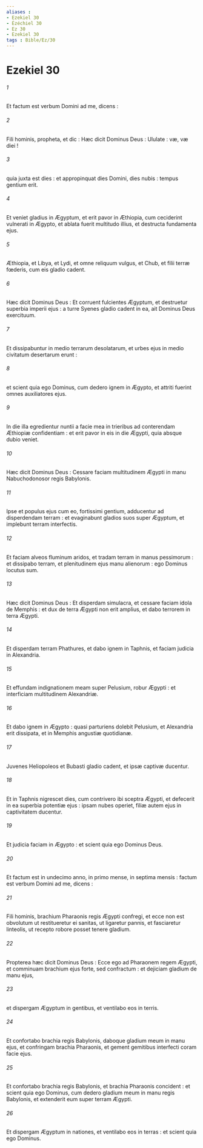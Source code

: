 ```yaml
---
aliases : 
- Ezekiel 30
- Ézéchiel 30
- Ez 30
- Ezekiel 30
tags : Bible/Ez/30
---
```


# Ezekiel 30

###### 1
Et factum est verbum Domini ad me, dicens :
###### 2
Fili hominis, propheta, et dic : Hæc dicit Dominus Deus : Ululate : væ, væ diei !
###### 3
quia juxta est dies : et appropinquat dies Domini, dies nubis : tempus gentium erit.
###### 4
Et veniet gladius in Ægyptum, et erit pavor in Æthiopia, cum ceciderint vulnerati in Ægypto, et ablata fuerit multitudo illius, et destructa fundamenta ejus.
###### 5
Æthiopia, et Libya, et Lydi, et omne reliquum vulgus, et Chub, et filii terræ fœderis, cum eis gladio cadent.
###### 6
Hæc dicit Dominus Deus : Et corruent fulcientes Ægyptum, et destruetur superbia imperii ejus : a turre Syenes gladio cadent in ea, ait Dominus Deus exercituum.
###### 7
Et dissipabuntur in medio terrarum desolatarum, et urbes ejus in medio civitatum desertarum erunt :
###### 8
et scient quia ego Dominus, cum dedero ignem in Ægypto, et attriti fuerint omnes auxiliatores ejus.
###### 9
In die illa egredientur nuntii a facie mea in trieribus ad conterendam Æthiopiæ confidentiam : et erit pavor in eis in die Ægypti, quia absque dubio veniet.
###### 10
Hæc dicit Dominus Deus : Cessare faciam multitudinem Ægypti in manu Nabuchodonosor regis Babylonis.
###### 11
Ipse et populus ejus cum eo, fortissimi gentium, adducentur ad disperdendam terram : et evaginabunt gladios suos super Ægyptum, et implebunt terram interfectis.
###### 12
Et faciam alveos fluminum aridos, et tradam terram in manus pessimorum : et dissipabo terram, et plenitudinem ejus manu alienorum : ego Dominus locutus sum.
###### 13
Hæc dicit Dominus Deus : Et disperdam simulacra, et cessare faciam idola de Memphis : et dux de terra Ægypti non erit amplius, et dabo terrorem in terra Ægypti.
###### 14
Et disperdam terram Phathures, et dabo ignem in Taphnis, et faciam judicia in Alexandria.
###### 15
Et effundam indignationem meam super Pelusium, robur Ægypti : et interficiam multitudinem Alexandriæ.
###### 16
Et dabo ignem in Ægypto : quasi parturiens dolebit Pelusium, et Alexandria erit dissipata, et in Memphis angustiæ quotidianæ.
###### 17
Juvenes Heliopoleos et Bubasti gladio cadent, et ipsæ captivæ ducentur.
###### 18
Et in Taphnis nigrescet dies, cum contrivero ibi sceptra Ægypti, et defecerit in ea superbia potentiæ ejus : ipsam nubes operiet, filiæ autem ejus in captivitatem ducentur.
###### 19
Et judicia faciam in Ægypto : et scient quia ego Dominus Deus.
###### 20
Et factum est in undecimo anno, in primo mense, in septima mensis : factum est verbum Domini ad me, dicens :
###### 21
Fili hominis, brachium Pharaonis regis Ægypti confregi, et ecce non est obvolutum ut restitueretur ei sanitas, ut ligaretur pannis, et fasciaretur linteolis, ut recepto robore posset tenere gladium.
###### 22
Propterea hæc dicit Dominus Deus : Ecce ego ad Pharaonem regem Ægypti, et comminuam brachium ejus forte, sed confractum : et dejiciam gladium de manu ejus,
###### 23
et dispergam Ægyptum in gentibus, et ventilabo eos in terris.
###### 24
Et confortabo brachia regis Babylonis, daboque gladium meum in manu ejus, et confringam brachia Pharaonis, et gement gemitibus interfecti coram facie ejus.
###### 25
Et confortabo brachia regis Babylonis, et brachia Pharaonis concident : et scient quia ego Dominus, cum dedero gladium meum in manu regis Babylonis, et extenderit eum super terram Ægypti.
###### 26
Et dispergam Ægyptum in nationes, et ventilabo eos in terras : et scient quia ego Dominus.
